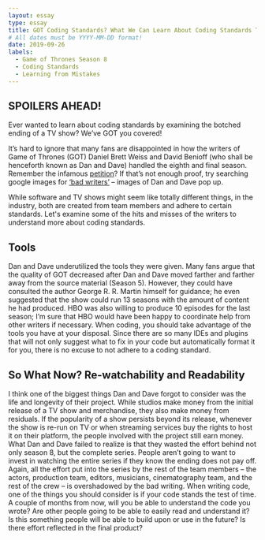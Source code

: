 ```yaml
---
layout: essay
type: essay
title: GOT Coding Standards? What We Can Learn About Coding Standards Thanks to Game of Thrones Season 8
# All dates must be YYYY-MM-DD format!
date: 2019-09-26
labels:
  - Game of Thrones Season 8
  - Coding Standards
  - Learning from Mistakes
---
```


SPOILERS AHEAD! 
---
Ever wanted to learn about coding standards by examining the botched ending of a TV show? We’ve GOT you covered! 

It’s hard to ignore that many fans are disappointed in how the writers of Game of Thrones (GOT) Daniel Brett Weiss and David Benioff (who shall be henceforth known as Dan and Dave) handled the eighth and final season. Remember the infamous [petition]( https://www.change.org/p/hbo-remake-game-of-thrones-season-8-with-competent-writers)? If that’s not enough proof, try searching google images for [‘bad writers’](https://www.google.com/search?rlz=1C1PRFG_enUS807US834&biw=1396&bih=686&tbm=isch&sa=1&ei=NdGNXf0onbrQ8Q-p4pr4AQ&q=bad+writers&oq=bad+writers&gs_l=img.3..0i67j0l5j0i30l2j0i5i30l2.1862.3690..3838...0.0..0.136.1329.0j11......0....1..gws-wiz-img.18wb33DS7sg&ved=0ahUKEwi9l_yr0_DkAhUdHTQIHSmxBh8Q4dUDCAc&uact=5) – images of Dan and Dave pop up. 

While software and TV shows might seem like totally different things, in the industry, both are created from team members and adhere to certain standards. Let's examine some of the hits and misses of the writers to understand more about coding standards. 



Tools 
---
Dan and Dave underutilized the tools they were given. Many fans argue that the quality of GOT decreased after Dan and Dave moved farther and farther away from the source material (Season 5). However, they could have consulted the author George R. R. Martin himself for guidance; he even suggested that the show could run 13 seasons with the amount of content he had produced. HBO was also willing to produce 10 episodes for the last season; I’m sure that HBO would have been happy to coordinate help from other writers if necessary. 
When coding, you should take advantage of the tools you have at your disposal. Since there are so many IDEs and plugins that will not only suggest what to fix in your code but automatically format it for you, there is no excuse to not adhere to a coding standard.  

So What Now? Re-watchability and Readability
---
I think one of the biggest things Dan and Dave forgot to consider was the life and longevity of their project. While studios make money from the initial release of a TV show and merchandise, they also make money from residuals. If the popularity of a show persists beyond its release, whenever the show is re-run on TV or when streaming services buy the rights to host it on their platform, the people involved with the project still earn money. What Dan and Dave failed to realize is that they wasted the effort behind not only season 8, but the complete series. People aren’t going to want to invest in watching the entire series if they know the ending does not pay off. Again, all the effort put into the series by the rest of the team members – the actors, production team, editors, musicians, cinematography team, and the rest of the crew – is overshadowed by the bad writing. 
When writing code, one of the things you should consider is if your code stands the test of time. A couple of months from now, will you be able to understand the code you wrote? Are other people going to be able to easily read and understand it? Is this something people will be able to build upon or use in the future? Is there effort reflected in the final product? 


